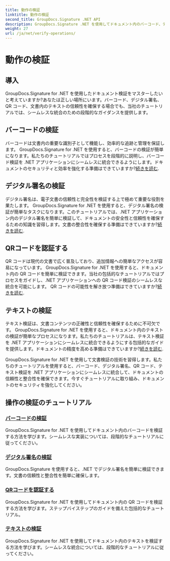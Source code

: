 ```yaml
---
title: 動作の検証
linktitle: 動作の検証
second_title: GroupDocs.Signature .NET API
description: GroupDocs.Signature .NET を使用してドキュメント内のバーコード、デジタル署名、QR コード、テキストを検証する方法を学びます。シームレスな統合のためのステップバイステップのチュートリアル。
weight: 27
url: /ja/net/verify-operations/
---
```


# 動作の検証

## 導入

GroupDocs.Signature for .NET を使用したドキュメント検証をマスターしたいと考えていますか?あなたは正しい場所にいます。バーコード、デジタル署名、QR コード、文書内のテキストの信頼性を確保する場合でも、当社のチュートリアルでは、シームレスな統合のための段階的なガイダンスを提供します。

## バーコードの検証
バーコードは文書内の重要な識別子として機能し、効率的な追跡と管理を保証します。 GroupDocs.Signature for .NET を使用すると、バーコードの検証が簡単になります。私たちのチュートリアルではプロセスを段階的に説明し、バーコード検証を .NET アプリケーションにシームレスに統合できるようにします。ドキュメントのセキュリティと効率を強化する準備はできていますか?[続きを読む](./verify-barcode/).

## デジタル署名の検証
デジタル署名は、電子文書の信頼性と完全性を検証する上で極めて重要な役割を果たします。 GroupDocs.Signature for .NET を使用すると、デジタル署名の検証が簡単なタスクになります。このチュートリアルでは、.NET アプリケーション内のデジタル署名を簡単に検証して、ドキュメントの安全性と信頼性を確保するための知識を習得します。文書の整合性を確保する準備はできていますか?[続きを読む](./verify-digital/).

## QRコードを認証する
QR コードは現代の文書で広く普及しており、追加情報への簡単なアクセスが容易になっています。 GroupDocs.Signature for .NET を使用すると、ドキュメント内の QR コードを簡単に検証できます。当社の包括的なチュートリアルではプロセスをガイドし、.NET アプリケーションへの QR コード検証のシームレスな統合を可能にします。 QR コードの可能性を解き放つ準備はできていますか?[続きを読む](./verify-qr-code/).

## テキストの検証
テキスト検証は、文書コンテンツの正確性と信頼性を確保するために不可欠です。 GroupDocs.Signature for .NET を使用すると、ドキュメント内のテキストの検証が簡単なプロセスになります。私たちのチュートリアルは、テキスト検証を .NET アプリケーションにシームレスに統合できるようにする包括的なガイドを提供します。ドキュメントの精度を高める準備はできていますか?[続きを読む](./verify-text/).

GroupDocs.Signature for .NET を使用して文書検証の技術を習得します。私たちのチュートリアルを使用すると、バーコード、デジタル署名、QR コード、テキスト検証を .NET アプリケーションにシームレスに統合して、ドキュメントの信頼性と整合性を確保できます。今すぐチュートリアルに取り組み、ドキュメントのセキュリティを強化してください。
## 操作の検証のチュートリアル
### [バーコードの検証](./verify-barcode/)
GroupDocs.Signature for .NET を使用してドキュメント内のバーコードを検証する方法を学びます。シームレスな実装については、段階的なチュートリアルに従ってください。
### [デジタル署名の検証](./verify-digital/)
GroupDocs.Signature を使用すると、.NET でデジタル署名を簡単に検証できます。文書の信頼性と整合性を簡単に確保します。
### [QRコードを認証する](./verify-qr-code/)
GroupDocs.Signature for .NET を使用してドキュメント内の QR コードを検証する方法を学びます。ステップバイステップのガイドを備えた包括的なチュートリアル。
### [テキストの検証](./verify-text/)
GroupDocs.Signature for .NET を使用してドキュメント内のテキストを検証する方法を学びます。シームレスな統合については、段階的なチュートリアルに従ってください。